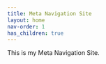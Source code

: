 ```yaml
---
title: Meta Navigation Site
layout: home
nav-order: 1
has_children: true
---
```


This is my Meta Navigation Site.